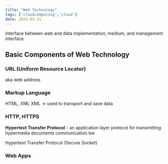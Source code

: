 ```yaml
---
title: "Web Technology"
tags: ['cloudcomputing','cloud']
date: 2023-03-21
---
```


interface between web and data
implementation, medium, and management interface 

## Basic Components of Web Technology 
### URL (Uniform Resource Locator)
aka web address 

### Markup Language 
HTML, XML 
XML -> used to transport and save data

### HTTP, HTTPS 
**Hypertext Transfer Protocol** - an application layer protocol for transmitting hypermedia documents 
communication bw 

Hypertext Transfer Protocol (Secure Socket)

### Web Apps
